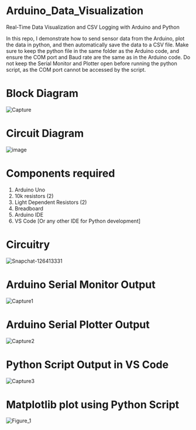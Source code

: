 # Arduino_Data_Visualization
Real-Time Data Visualization and CSV Logging with Arduino and Python

In this repo, I demonstrate how to send sensor data from the Arduino, plot the data in python, and then automatically save the data to a CSV file.
Make sure to keep the python file in the same folder as the Arduino code, and ensure the COM port and Baud rate are the same as in the Arduino code.
Do not keep the Serial Monitor and Plotter open before running the python script, as the COM port cannot be accessed by the script.



# Block Diagram
![Capture](https://github.com/KarthikT23/Arduino_Data_Visualization/assets/119528503/f14105e8-0ffe-445d-89cd-6299f4933b03)



# Circuit Diagram
![image](https://github.com/KarthikT23/Arduino_Data_Visualization/assets/119528503/311ff1f9-9479-4040-bb1f-056c03fe3d74)




# Components required
1) Arduino Uno
2) 10k resistors (2)
3) Light Dependent Resistors (2)
4) Breadboard
5) Arduino IDE
6) VS Code [Or any other IDE for Python development]





# Circuitry
![Snapchat-126413331](https://github.com/KarthikT23/Arduino_Data_Visualization/assets/119528503/00b1fcc4-4a2b-4639-815c-41ef4295626e)




# Arduino Serial Monitor Output
![Capture1](https://github.com/KarthikT23/Arduino_Data_Visualization/assets/119528503/156db692-83c1-412e-a958-b3850204cf25)





# Arduino Serial Plotter Output
![Capture2](https://github.com/KarthikT23/Arduino_Data_Visualization/assets/119528503/7ebf9f64-0042-4cbd-9258-7215f320cb55)




# Python Script Output in VS Code
![Capture3](https://github.com/KarthikT23/Arduino_Data_Visualization/assets/119528503/345efff4-862a-41bd-8030-06e0c6a73183)





# Matplotlib plot using Python Script
![Figure_1](https://github.com/KarthikT23/Arduino_Data_Visualization/assets/119528503/799ea92f-1eec-4d0f-b113-9e78b39c12a7)





